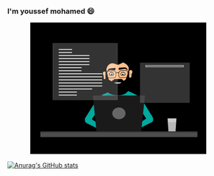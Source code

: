 ### I'm youssef mohamed 😄

<div align="center"><img src="https://github.com/AbdlrahmanSaberAbdo/AbdlrahmanSaberAbdo/blob/main/thoughtworks-gif_dribbble.gif" width="400" height="300"/> </div>

[![Anurag's GitHub stats](https://github-readme-stats.vercel.app/api?username=Meyoussef)](https://github.com/anuraghazra/github-readme-stats)
